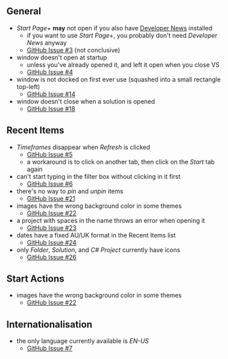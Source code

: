 ## General

  - *Start Page+* **may** not open if you also have [Developer News][developer-news-url] installed
    - if you want to use *Start Page+*, you probably don't need *Developer News* anyway
    - [GitHub Issue #3][github-issue-3] (not conclusive)
  - window doesn't open at startup
    - unless you've already opened it, and left it open when you close VS
    - [GitHub Issue #4][github-issue-4]
  - window is not docked on first ever use (squashed into a small rectangle top-left)
    - [GitHub Issue #14][github-issue-14]
  - window doesn't close when a solution is opened
    - [GitHub Issue #18][github-issue-18]

[github-issue-3]: https://github.com/luminous-software/start-page-plus/issues/3
[github-issue-4]: https://github.com/luminous-software/start-page-plus/issues/4
[github-issue-14]: https://github.com/luminous-software/start-page-plus/issues/14
[github-issue-18]: https://github.com/luminous-software/start-page-plus/issues/18

## Recent Items

  - *Timeframes* disappear when *Refresh* is clicked
    - [GitHub Issue #5][github-issue-5]
    - a workaround is to click on another tab, then click on the *Start* tab again
  - can't start typing in the filter box without clicking in it first
    - [GitHub Issue #6][github-issue-6]
  - there's no way to *pin* and *unpin* items
    - [GitHub Issue #21][github-issue-21]
  - images have the wrong background color in some themes
    - [GitHub Issue #22][github-issue-22]
  - a project with spaces in the name throws an error when opening it
    - [GitHub Issue #23][github-issue-23]
  - dates have a fixed AU/UK format in the Recent Items list
    - [GitHub Issue #24][github-issue-24]
  - only *Folder*, *Solution*, and *C# Project* currently have icons
    - [GitHub Issue #26][github-issue-26]

[developer-news-url]: https://luminous-software.solutions/developer-news
[github-issue-5]: https://github.com/luminous-software/start-page-plus/issues/5
[github-issue-6]: https://github.com/luminous-software/start-page-plus/issues/6
[github-issue-21]: https://github.com/luminous-software/start-page-plus/issues21
[github-issue-22]: https://github.com/luminous-software/start-page-plus/issues22
[github-issue-23]: https://github.com/luminous-software/start-page-plus/issues23
[github-issue-24]: https://github.com/luminous-software/start-page-plus/issues24
[github-issue-26]: https://github.com/luminous-software/start-page-plus/issues26

## Start Actions

  - images have the wrong background color in some themes
    - [GitHub Issue #22][github-issue-22]


## Internationalisation

  - the only language currently available is *EN-US*
    - [GitHub Issue #7][github-issue-7]

[github-issue-7]: https://github.com/luminous-software/start-page-plus/issues/7
